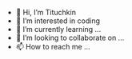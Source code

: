 - 👋 Hi, I’m Tituchkin
- 👀 I’m interested in  coding
- 🌱 I’m currently learning ...
- 💞️ I’m looking to collaborate on ...
- 📫 How to reach me ...

<!---
Tituchkin/Tituchkin is a ✨ special ✨ repository because its `README.md` (this file) appears on your GitHub profile.
You can click the Preview link to take a look at your changes.
--->
